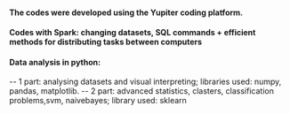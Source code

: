 #### The codes were developed using the Yupiter coding platform.

#### Codes with Spark: changing datasets, SQL commands + efficient methods for distributing tasks between computers

#### Data analysis in python: 
-- 1 part: analysing datasets and visual interpreting; libraries used: numpy, pandas, matplotlib.
-- 2 part: advanced statistics, clasters, classification problems,svm, naivebayes; library used: sklearn
